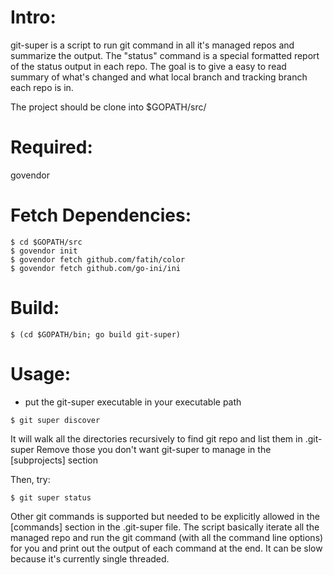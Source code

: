 # Intro:
git-super is a script to run git command in all it's managed repos and summarize the output. The "status" command is a special formatted report of the status output in each repo. The goal is to give a easy to read summary of what's changed and what local branch and tracking branch each repo is in.

The project should be clone into $GOPATH/src/

# Required:

govendor


# Fetch Dependencies:

```
$ cd $GOPATH/src
$ govendor init
$ govendor fetch github.com/fatih/color
$ govendor fetch github.com/go-ini/ini 
```

# Build:
```
$ (cd $GOPATH/bin; go build git-super)
```

# Usage:
* put the git-super executable in your executable path

```
$ git super discover
```

It will walk all the directories recursively to find git repo and list them in .git-super
Remove those you don't want git-super to manage in the [subprojects] section

Then, try:

```
$ git super status
```

Other git commands is supported but needed to be explicitly allowed in the [commands] section in the .git-super file. The script basically iterate all the managed repo and run the git command (with all the command line options) for you and print out the output of each command at the end. It can be slow because it's currently single threaded.
